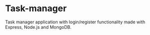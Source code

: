 # Task-manager
Task manager application with login/register functionality made with Express, Node.js and MongoDB.

